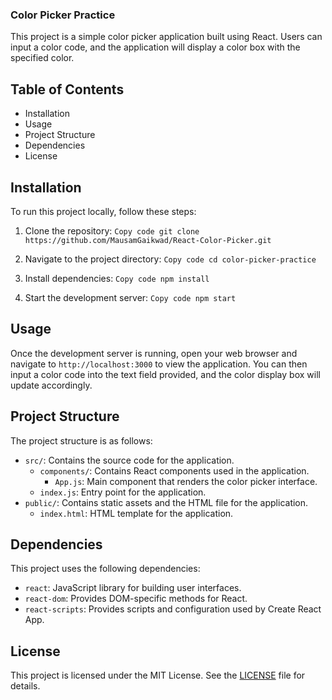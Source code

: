 ### Color Picker Practice
This project is a simple color picker application built using React. Users can input a color code, and the application will display a color box with the specified color.

## Table of Contents
* Installation
* Usage
* Project Structure
* Dependencies
* License
## Installation
To run this project locally, follow these steps:

1. Clone the repository:
`Copy code
git clone https://github.com/MausamGaikwad/React-Color-Picker.git`
2. Navigate to the project directory:
`Copy code
cd color-picker-practice`
3. Install dependencies:
`Copy code
npm install`

4. Start the development server:
`Copy code
npm start`
## Usage
Once the development server is running, open your web browser and navigate to `http://localhost:3000` to view the application. You can then input a color code into the text field provided, and the color display box will update accordingly.

## Project Structure
The project structure is as follows:

* `src/`: Contains the source code for the application.
  * `components/`: Contains React components used in the application.
    * `App.js`: Main component that renders the color picker interface.
  * `index.js`: Entry point for the application.
* `public/`: Contains static assets and the HTML file for the application.
  * `index.html`: HTML template for the application.
## Dependencies
This project uses the following dependencies:

* `react`: JavaScript library for building user interfaces.
* `react-dom`: Provides DOM-specific methods for React.
* `react-scripts`: Provides scripts and configuration used by Create React App.
## License
This project is licensed under the MIT License. See the [LICENSE](LICENSE) file for details.
